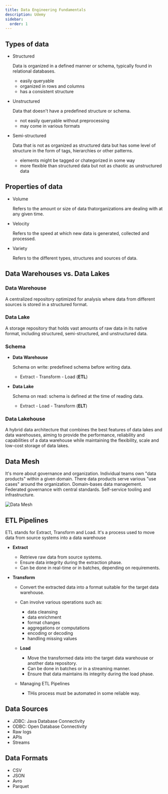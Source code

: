 ```yaml
---
title: Data Engineering Fundamentals
description: Udemy
sidebar:
  order: 1
---
```


## Types of data

- Structured

  Data is organized in a defined manner or schema, typically found in relational databases.

  - easily queryable
  - organized in rows and columns
  - has a consistent structure

- Unstructured

  Data that doesn't have a predefined structure or schema.

  - not easily queryable without preprocessing
  - may come in various formats

- Semi-structured

  Data that is not as organized as structured data but has some level  of structure in the form of tags, hierarchies or other patterns.

  - elements might be tagged or chategorized in some way
  - more flexible than structured data but not as chaotic as unstructured data

## Properties of data

- Volume
  
  Refers to the amount or size of data thatorganizations are dealing with at any given time.

- Velocity
  
  Refers to the speed at which new data is generated, collected and processed.

- Variety

  Refers to the different types, structures and sources of data.

## Data Warehouses vs. Data Lakes

### Data Warehouse

  A centralized repository optimized  for analysis where data from different sources is stored in a structured format.

### Data Lake

  A storage repository that holds vast amounts of raw data in its native format, including structured, semi-structured, and unstructured data.

### Schema

- **Data Warehouse**

  Schema on write: predefined schema before writing data.
  - Extract - Transform - Load (**ETL**)

- **Data Lake**

  Schema on read: schema is defined at the time of reading data.
  - Extract - Load - Transform (**ELT**)

### Data Lakehouse

A hybrid data architecture that combines the best features of data lakes and data warehouses, aiming to provide the performance, reliability and capabilities of a data warehouse while maintaining the flexibility, scale and low-cost storage of data lakes.

## Data Mesh

It's more about governance and organization. Individual teams own "data products" within a given domain. There data products serve various "use cases" around the organization. Domain-bases data management. Federated governance with central standards. Self-service tooling and infrastructure.

![Data Mesh](/img/data-mesh.png)

## ETL Pipelines

ETL stands for Extract, Transform and Load. It's a  process used to move data from source systems into a data warehouse

- **Extract**

  - Retrieve raw data from source systems.
  - Ensure data integrity during the extraction phase.
  - Can be done in real-time or in batches, depending on requirements.

- **Transform**
  
  - Convert the extracted data into a format suitable for the target data warehouse.
  - Can involve various operations such as:
    - data cleansing
    - data enrichment
    - format changes
    - aggregations or computations
    - encoding or decoding
    - handling missing values
  
  - **Load**
    
    - Move the transformed data into the target data warehouse or another data repository.
    - Can be done in batches or in a streaming manner.
    - Ensure that data maintains its integrity during the load phase.
  
  - Managing ETL Pipelines
    
    - THis process must be automated in some reliable way.

## Data Sources

  - JDBC: Java Database Connectivity
  - ODBC: Open Database Connectivity
  - Raw logs
  - APIs
  - Streams

## Data Formats

  - CSV
  - JSON
  - Avro
  - Parquet
 




